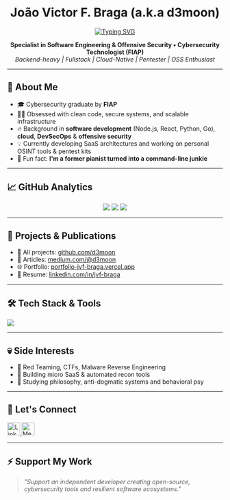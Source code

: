 <h1 align="center">João Victor F. Braga (a.k.a d3moon)</h1>
<p align="center">
  <a href="https://readme-typing-svg.demolab.com?font=Fira+Code&pause=1000&color=B4F7A3&width=700&lines=%22Man+is+free+at+the+moment+he+wishes+to+be.%22+-+Voltaire">
    <img src="https://readme-typing-svg.demolab.com?font=Fira+Code&pause=1000&color=B4F7A3&width=700&lines=%22Man+is+free+at+the+moment+he+wishes+to+be.%22+-+Voltaire" alt="Typing SVG" />
  </a>
</p>

<p align="center">
  <strong>Specialist in Software Engineering & Offensive Security • Cybersecurity Technologist (FIAP)</strong><br/>
  <em>Backend-heavy | Fullstack | Cloud-Native | Pentester | OSS Enthusiast</em>
</p>

---

## 🧠 About Me

- 🎓 Cybersecurity graduate by **FIAP**  
- 👨‍💻 Obsessed with clean code, secure systems, and scalable infrastructure  
- 🔥 Background in **software development** (Node.js, React, Python, Go), **cloud**, **DevSecOps** & **offensive security**  
- 💡 Currently developing SaaS architectures and working on personal OSINT tools & pentest kits  
- 🎹 Fun fact: **I'm a former pianist turned into a command-line junkie**

---

## 📈 GitHub Analytics

<p align="center">
  <img src="https://github-readme-stats.vercel.app/api?username=d3moon&show_icons=true&theme=tokyonight&count_private=true" />
  <img src="https://github-profile-trophy.vercel.app/?username=d3moon&theme=tokyonight" />
  <img src="https://github-readme-streak-stats.herokuapp.com/?user=d3moon&theme=tokyonight" />
</p>

---

## 🚀 Projects & Publications

- 💼 All projects: [github.com/d3moon](https://github.com/d3moon)
- 📰 Articles: [medium.com/@d3moon](https://medium.com/@d3moon)
- 🌐 Portfolio: [portfolio-jvf-braga.vercel.app](https://portfolio-jvf-braga.vercel.app)
- 📄 Resume: [linkedin.com/in/jvf-braga](https://www.linkedin.com/in/jvf-braga/)

---

## 🛠️ Tech Stack & Tools

<p align="left">
  <img src="https://skillicons.dev/icons?i=ts,js,react,nextjs,nodejs,python,php,django,vue,tailwind,postgres,mysql,mongodb,redis,aws,gcp,azure,docker,kubernetes,nginx,bash,linux,graphql,jest,kafka,git" />
</p>

---

## 💀 Side Interests

- 🔐 Red Teaming, CTFs, Malware Reverse Engineering  
- 🧪 Building micro SaaS & automated recon tools  
- 🧠 Studying philosophy, anti-dogmatic systems and behavioral psy

---

## 🤝 Let's Connect

<p align="left">
  <a href="https://linkedin.com/in/d3moon" target="blank">
    <img src="https://cdn.jsdelivr.net/npm/simple-icons@v9/icons/linkedin.svg" alt="LinkedIn" height="30" />
  </a>
  <a href="https://medium.com/@d3moon" target="blank">
    <img src="https://cdn.jsdelivr.net/npm/simple-icons@v9/icons/medium.svg" alt="Medium" height="30" />
  </a>
</p>

---

## ⚡ Support My Work

> _"Support an independent developer creating open-source, cybersecurity tools and resilient software ecosystems."_
